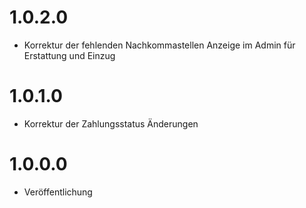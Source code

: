 # 1.0.2.0
* Korrektur der fehlenden Nachkommastellen Anzeige im Admin für Erstattung und Einzug

# 1.0.1.0
* Korrektur der Zahlungsstatus Änderungen

# 1.0.0.0
* Veröffentlichung
